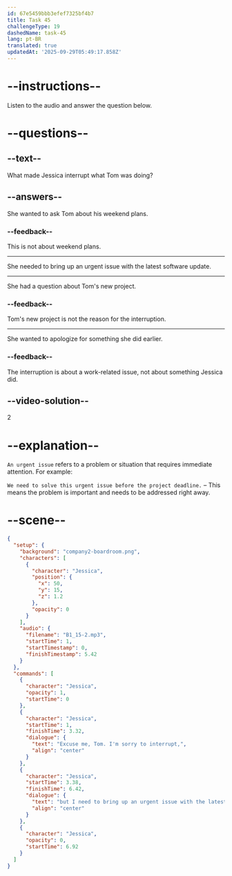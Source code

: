```yaml
---
id: 67e5459bbb3efef7325bf4b7
title: Task 45
challengeType: 19
dashedName: task-45
lang: pt-BR
translated: true
updatedAt: '2025-09-29T05:49:17.858Z'
---
```


<!-- (Audio) Jessica: Excuse me, Tom, I'm sorry to interrupt, but I need to bring up an urgent issue with the latest software update. -->

# --instructions--

Listen to the audio and answer the question below.

# --questions--

## --text--

What made Jessica interrupt what Tom was doing?

## --answers--

She wanted to ask Tom about his weekend plans.

### --feedback--

This is not about weekend plans.

---

She needed to bring up an urgent issue with the latest software update.

---

She had a question about Tom's new project.

### --feedback--

Tom's new project is not the reason for the interruption.

---

She wanted to apologize for something she did earlier.

### --feedback--

The interruption is about a work-related issue, not about something Jessica did.

## --video-solution--

2

# --explanation--

`An urgent issue` refers to a problem or situation that requires immediate attention. For example:

`We need to solve this urgent issue before the project deadline.` – This means the problem is important and needs to be addressed right away.

# --scene--

```json
{
  "setup": {
    "background": "company2-boardroom.png",
    "characters": [
      {
        "character": "Jessica",
        "position": {
          "x": 50,
          "y": 15,
          "z": 1.2
        },
        "opacity": 0
      }
    ],
    "audio": {
      "filename": "B1_15-2.mp3",
      "startTime": 1,
      "startTimestamp": 0,
      "finishTimestamp": 5.42
    }
  },
  "commands": [
    {
      "character": "Jessica",
      "opacity": 1,
      "startTime": 0
    },
    {
      "character": "Jessica",
      "startTime": 1,
      "finishTime": 3.32,
      "dialogue": {
        "text": "Excuse me, Tom. I'm sorry to interrupt,",
        "align": "center"
      }
    },
    {
      "character": "Jessica",
      "startTime": 3.38,
      "finishTime": 6.42,
      "dialogue": {
        "text": "but I need to bring up an urgent issue with the latest software update.",
        "align": "center"
      }
    },
    {
      "character": "Jessica",
      "opacity": 0,
      "startTime": 6.92
    }
  ]
}
```
